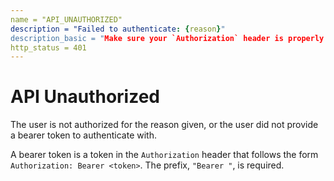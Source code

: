 ```yaml
---
name = "API_UNAUTHORIZED"
description = "Failed to authenticate: {reason}"
description_basic = "Make sure your `Authorization` header is properly set."
http_status = 401
---
```


# API Unauthorized

The user is not authorized for the reason given, or the user did not provide a bearer token to authenticate
with.

A bearer token is a token in the `Authorization` header that follows the form `Authorization: Bearer <token>`.
The prefix, `"Bearer "`, is required.
